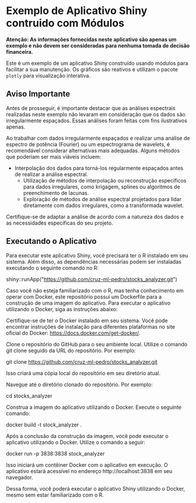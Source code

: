 # Exemplo de Aplicativo Shiny contruido com Módulos

**Atenção: As informações fornecidas neste aplicativo são apenas um exemplo e não devem ser consideradas para nenhuma tomada de decisão financeira.**

Este é um exemplo de um aplicativo Shiny construído usando módulos para facilitar a sua manutenção. Os gráficos são reativos e utilizam o pacote `plotly` para visualização interativa.

## Aviso Importante

Antes de prosseguir, é importante destacar que as análises espectrais realizadas neste exemplo não levaram em consideração que os dados são irregularmente espaçados. Essas análises foram feitas com fins ilustrativos apenas.

Ao trabalhar com dados irregularmente espaçados e realizar uma análise de espectro de potência (Fourier) ou um espectrograma de wavelets, é recomendável considerar alternativas mais adequadas. Alguns métodos que poderiam ser mais viáveis incluem:

- Interpolação dos dados para torná-los regularmente espaçados antes de realizar a análise espectral.
  - Utilização de métodos de interpolação ou reconstrução específicos para dados irregulares, como krigagem, splines ou algoritmos de preenchimento de lacunas.
  - Exploração de métodos de análise espectral projetados para lidar diretamente com dados irregulares, como a transformada wavelet.

Certifique-se de adaptar a análise de acordo com a natureza dos dados e as necessidades específicas do seu projeto.

## Executando o Aplicativo

Para executar este aplicativo Shiny, você precisará ter o R instalado em seu sistema. Além disso, as dependências necessárias podem ser instaladas executando o seguinte comando no R:


shiny::runApp("https://github.com/cruz-ml-pedro/stocks_analyzer.git")


Caso você não esteja familiarizado com o R, mas tenha conhecimento em operar com Docker, este repositório possui um Dockerfile para a construção de uma imagem do aplicativo. Para executar o aplicativo utilizando o Docker, siga as instruções abaixo:

Certifique-se de ter o Docker instalado em seu sistema. Você pode encontrar instruções de instalação para diferentes plataformas no site oficial do Docker: https://docs.docker.com/get-docker/.

Clone o repositório do GitHub para o seu ambiente local. Utilize o comando git clone seguido da URL do repositório. Por exemplo:

git clone https://github.com/cruz-ml-pedro/stocks_analyzer.git

Isso criará uma cópia local do repositório em seu diretório atual.

Navegue até o diretório clonado do repositório. Por exemplo:

cd stocks_analyzer

Construa a imagem do aplicativo utilizando o Docker. Execute o seguinte comando:

docker build -t stock_analyzer .

Após a conclusão da construção da imagem, você pode executar o aplicativo utilizando o Docker. Utilize o comando a seguir:

docker run -p 3838:3838 stock_analyzer

Isso iniciará um contêiner Docker com o aplicativo em execução. O aplicativo estará acessível no endereço http://localhost:3838 em seu navegador.

Dessa forma, você poderá executar o aplicativo Shiny utilizando o Docker, mesmo sem estar familiarizado com o R.
